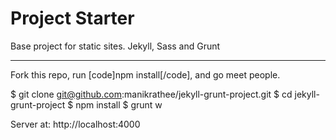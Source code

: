 Project Starter
==============

Base project for static sites. Jekyll, Sass and Grunt

---

Fork this repo, run [code]npm install[/code], and go meet people.

  $ git clone git@github.com:manikrathee/jekyll-grunt-project.git
  $ cd jekyll-grunt-project
  $ npm install
  $ grunt w

Server at: http://localhost:4000
